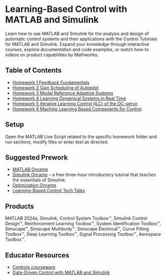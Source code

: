 # Learning-Based Control with MATLAB and Simulink
Learn how to use MATLAB and Simulink for the analysis and design of automatic control systems and their applications with the Control Tutorials for MATLAB and Simulink. Expand your knowledge through interactive courses, explore documentation and code examples, or watch how-to videos on product capabilities by Mathworks.

## Table of Contents
- [Homework 1 Feedback Fundamentals](https://github.com/cescongroup/Learning-based-control-with-MATLAB-and-Simulink/tree/main/Student%20Version/Homework%201%20Feedback%20Fundamentals)
- [Homework 2 Gain Scheduling of Autopilot](https://github.com/cescongroup/Learning-based-control-with-MATLAB-and-Simulink/tree/main/Student%20Version/Homework%202%20Gain%20Scheduling%20of%20Autopilot)
- [Homework 3 Model Reference Adaptive Systems](https://github.com/cescongroup/Learning-based-control-with-MATLAB-and-Simulink/tree/main/Student%20Version/Homework%203%20Model%20Reference%20Adaptive%20Systems)
- [Homework 4 Learning Dynamical Systems in Real Time](https://github.com/cescongroup/Learning-based-control-with-MATLAB-and-Simulink/tree/main/Student%20Version/Homework%204%20Learning%20Dynamical%20Systems%20in%20Real%20Time)
- [Homework 5 Iterative Learning Control (ILC) of the DC-servo](https://github.com/cescongroup/Learning-based-control-with-MATLAB-and-Simulink/tree/main/Student%20Version/Homework%205%20Iterative%20Learning%20Control%20(ILC)%20of%20the%20DC-servo)
- [Homework 6 Machine Learning Based Components for Control](https://github.com/cescongroup/Learning-based-control-with-MATLAB-and-Simulink/tree/main/Student%20Version/Homework%206%20Machine%20Learning%20Based%20Components%20for%20Control)

## Setup
Open the MATLAB Live Script related to the specific homework folder and run sections, modify files or enter text as directed.

## Suggested Prework
- [MATLAB Onramp](https://matlabacademy.mathworks.com/details/matlab-onramp/gettingstarted)
- [Simulink Onramp](https://matlabacademy.mathworks.com/details/simulink-onramp/simulink) – a free three-hour introductory tutorial that teaches the essentials of Simulink.
- [Optimization Onramp](https://matlabacademy.mathworks.com/details/optimization-onramp/optim)
- [Learning-Based Control Tech Talks](https://www.mathworks.com/videos/tech-talks/controls.html)

## Products
MATLAB 2024a, Simulink, Control System Toolbox™, Simulink Control Design™, Reinforcement Learning Toolbox™, System Identification Toolbox™, Simscape™, Simscape Multibody™, Simscape Electrical™, Curve Fitting Toolbox™, Deep Learning Toolbox™,
Signal Processing Toolbox™, Aerospace Toolbox™.

## Educator Resources
- [Controls courseware](https://www.mathworks.com/academia/courseware/teaching-controls-with-matlab-and-simulink.html)
- [Data-Driven Control with MATLAB and Simulink](https://www.mathworks.com/solutions/control-systems/data-driven-controls.html)
